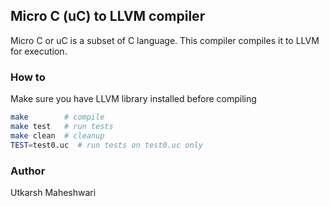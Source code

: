 ## Micro C (uC) to LLVM compiler
Micro C or uC is a subset of C language. This compiler compiles it to
LLVM for execution.

### How to
Make sure you have LLVM library installed before compiling
```bash
make        # compile
make test   # run tests
make clean  # cleanup
TEST=test0.uc  # run tests on test0.uc only
```

### Author
Utkarsh Maheshwari
